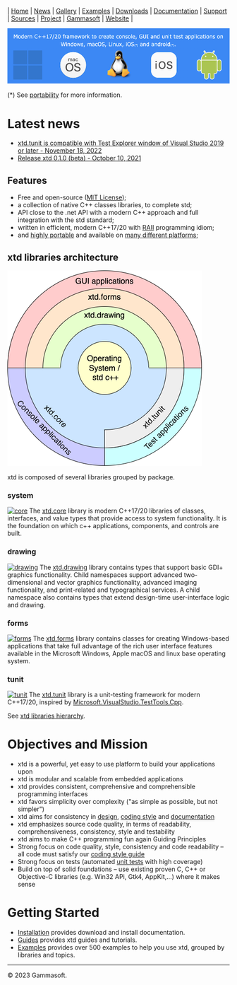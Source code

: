 | [Home](home.md) | [News](news.md) | [Gallery](gallery.md) | [Examples](examples.md) | [Downloads](downloads.md) | [Documentation](documentation.md) | [Support](support.md) | [Sources](https://github.com/gammasoft71/xtd) | [Project](https://sourceforge.net/projects/xtdpro/) | [Gammasoft](gammasoft.md) | [Website](https://gammasoft71.wixsite.com/xtdpro) |

[![xtd_background](pictures/xtd_background.png)](https://gammasoft71.wixsite.com/xtdpro)

(*) See [portability](portability.md#the-xtd-libraries-portability-list) for more information.

# Latest news

* [xtd.tunit is compatible with Test Explorer window of Visual Studio 2019 or later - November 18, 2022](news.md#xtdtunit-is-compatible-with-test-explorer-window-of-visual-studio-2019-or-later-november-18-2022) 
* [Release xtd 0.1.0 (beta) - October 10, 2021](news.md#release-xtd-010-beta-october-10-2021) 

## Features

* Free and open-source ([MIT License](https://github.com/gammasoft71/xtd/blob/master/docs/license.md));
* a collection of native C++ classes libraries, to complete std;
* API close to the .net API with a modern C++ approach and full integration with the std standard;
* written in efficient, modern C++17/20 with [RAII](https://en.wikipedia.org/wiki/Resource_acquisition_is_initialization) programming idiom;
* and [highly portable](portability.md#the-xtd-libraries-portability-list) and available on [many different platforms](portability.md#operating-system-supported);

## xtd libraries architecture

[![architecture_logo](pictures/block_diagram_onion.png)](hierarchy.md)

xtd is composed of several libraries grouped by package.

### system

[![core](https://github.com/gammasoft71/xtd/blob/master/docs/pictures/xtd.core.png)](https://codedocs.xyz/gammasoft71/xtd/group__xtd__core.html)
The [xtd.core](https://codedocs.xyz/gammasoft71/xtd/group__xtd__core.html) library is modern C++17/20 libraries of classes, interfaces, and value types that provide access to system functionality. It is the foundation on which c++ applications, components, and controls are built.

### drawing

[![drawing](https://github.com/gammasoft71/xtd/blob/master/docs/pictures/xtd.drawing.png)](https://codedocs.xyz/gammasoft71/xtd/group__xtd__drawing.html)
The [xtd.drawing](https://codedocs.xyz/gammasoft71/xtd/group__xtd__drawing.html) library contains types that support basic GDI+ graphics functionality. Child namespaces support advanced two-dimensional and vector graphics functionality, advanced imaging functionality, and print-related and typographical services. A child namespace also contains types that extend design-time user-interface logic and drawing.

### forms

[![forms](https://github.com/gammasoft71/xtd/blob/master/docs/pictures/xtd.forms.png)](https://codedocs.xyz/gammasoft71/xtd/group__xtd__forms.html)
The [xtd.forms](https://codedocs.xyz/gammasoft71/xtd/group__xtd__forms.html) library contains classes for creating Windows-based applications that take full advantage of the rich user interface features available in the Microsoft Windows, Apple macOS and linux base operating system.

### tunit

[![tunit](https://github.com/gammasoft71/xtd/blob/master/docs/pictures/xtd.tunit.png)](https://codedocs.xyz/gammasoft71/xtd/group__xtd__tunit.html)
The [xtd.tunit](https://codedocs.xyz/gammasoft71/xtd/group__xtd__tunit.html) library is a unit-testing framework for modern C++17/20, inspired by [Microsoft.VisualStudio.TestTools.Cpp](https://docs.microsoft.com/en-us/visualstudio/test/microsoft-visualstudio-testtools-cppunittestframework-api-reference).


See [xtd libraries hierarchy](hierarchy.md).

# Objectives and Mission

* xtd is a powerful, yet easy to use platform to build your applications upon
* xtd is modular and scalable from embedded applications
* xtd provides consistent, comprehensive and comprehensible programming interfaces
* xtd favors simplicity over complexity ("as simple as possible, but not simpler")
* xtd aims for consistency in [design](https://github.com/gammasoft71/xtd/blob/master/docs/documentation.md), [coding style](https://github.com/gammasoft71/xtd/blob/master/docs/coding_conventions_guidelines.md) and [documentation](https://codedocs.xyz/gammasoft71/xtd/index.html)
* xtd emphasizes source code quality, in terms of readability, comprehensiveness, consistency, style and testability
* xtd aims to make C++ programming fun again Guiding Principles
* Strong focus on code quality, style, consistency and code readability – all code must satisfy our [coding style guide](https://github.com/gammasoft71/xtd/blob/master/docs/design_guidelines.md)
* Strong focus on tests (automated [unit tests](https://github.com/gammasoft71/xtd/tree/master/tests) with high coverage)
* Build on top of solid foundations – use existing proven C, C++ or Objective-C libraries (e.g. Win32 APi, Gtk4, AppKit,...) where it makes sense

# Getting Started

* [Installation](downloads.md) provides download and install documentation.
* [Guides](guides.md) provides xtd guides and tutorials.
* [Examples](../examples/README.md) provides over 500 examples to help you use xtd, grouped by libraries and topics.

______________________________________________________________________________________________

© 2023 Gammasoft.
